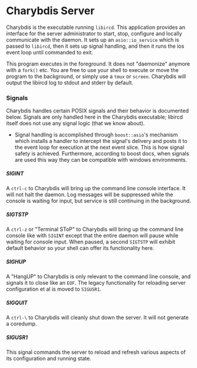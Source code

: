 # Charybdis Server

Charybdis is the executable running `libircd`. This application provides an
interface for the server administrator to start, stop, configure and locally
communicate with the daemon. It sets up an `asio::io_service` which is passed
to `libircd`, then it sets up signal handling, and then it runs the ios event
loop until commanded to exit.

This program executes in the foreground. It does not "daemonize" anymore with a
`fork()` etc. You are free to use your shell to execute or move the program
to the background, or simply use a `tmux` or `screen`. Charybdis will output
the libircd log to stdout and stderr by default.

### Signals

Charybdis handles certain POSIX signals and their behavior is documented
below. Signals are only handled here in the Charybdis executable; libircd
itself does not use any signal logic (that we know about).

* Signal handling is accomplished through `boost::asio`'s mechanism which
installs a handler to intercept the signal's delivery and posts it to the
event loop for execution at the next event slice. This is how signal safety
is achieved. Furthermore, according to boost docs, when signals are used
this way they can be compatible with windows environments.

##### SIGINT

A `ctrl-c` to Charybdis will bring up the command line console interface. It
will not halt the daemon. Log messages will be suppressed while the console
is waiting for input, but service is still continuing in the background.

##### SIGTSTP

A `ctrl-z` or "Terminal SToP" to Charybdis will bring up the command line
console like with `SIGINT` except that the entire daemon will pause while
waiting for console input. When paused, a second `SIGTSTP` will exhibit default
behavior so your shell can offer its functionality here.

##### SIGHUP

A "HangUP" to Charybdis is only relevant to the command line console, and
signals it to close like an `EOF`. The legacy functionality for reloading
server configuration et al is moved to `SIGUSR1`.

##### SIGQUIT

A `ctrl-\` to Charybdis will cleanly shut down the server. It will not generate
a coredump.

##### SIGUSR1

This signal commands the server to reload and refresh various aspects of its
configuration and running state.
